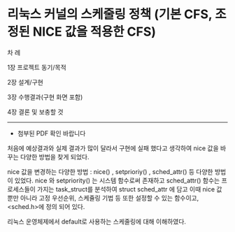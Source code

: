 # 리눅스 커널의 스케줄링 정책 (기본 CFS, 조정된 NICE 값을 적용한 CFS)


차   례

1장	프로젝트 동기/목적 
 	
2장	설계/구현 
 	
3장	수행결과(구현 화면 포함)

4장	결론 및 보충할 것
 	

---------------------------------------------

 * 첨부된 PDF 확인 바랍니다




처음에 예상결과와 실제 결과가 많이 달라서 구현에 실패 했다고 생각하여 nice 값을 바꾸는 다양한  방법을 찾게 되었다.

nice  값을 변경하는 다양한 방법 : nice() , setprioriy() , sched_attr() 등 다양한 방법이 있었다. 
nice    와 setpriority() 는 시스템 함수로써 존재하고 sched_attr() 함수는 프로세스들이 가지는 
task_struct를 분석하여 struct sched_attr 에 담고 이때 nice 값 뿐만 아니라 고정 우선순위, 스케쥴링 기법 등 또한 설정할 수 있는 함수이고, <sched.h>에 정의 되어 있다.

리눅스 운영체제에서 default로 사용하는 스케줄링에 대해 이해하였다.
